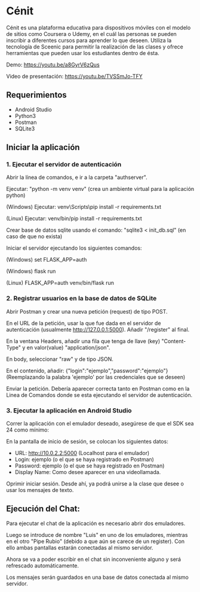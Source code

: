 # Cénit
Cénit es una plataforma educativa para dispositivos móviles con el modelo de sitios como Coursera o Udemy, en el cuál las personas se pueden inscribir a diferentes cursos para aprender lo que deseen. Utiliza la tecnología de Sceenic para permitir la realización de las clases y ofrece herramientas que pueden usar los estudiantes dentro de ésta.

Demo: https://youtu.be/a8GyrV6zQus

Video de presentación: https://youtu.be/TVSSmJo-TFY

## Requerimientos
- Android Studio
- Python3
- Postman
- SQLite3
## Iniciar la aplicación

### 1. Ejecutar el servidor de autenticación
Abrir la línea de comandos, e ir a la carpeta "authserver".

Ejecutar: "python -m venv venv" (crea un ambiente virtual para la aplicación python)

(Windows) Ejecutar: venv\Scripts\pip install -r requirements.txt

(Linux) Ejecutar: venv/bin/pip install -r requirements.txt

Crear base de datos sqlite usando el comando: "sqlite3 < init_db.sql" (en caso de que no exista)

Iniciar el servidor ejecutando los siguientes comandos:

(Windows) set FLASK_APP=auth

(Windows) flask run

(Linux) FLASK_APP=auth venv/bin/flask run

### 2. Registrar usuarios en la base de datos de SQLite
Abrir Postman y crear una nueva petición (request) de tipo POST.

En el URL de la petición, usar la que fue dada en el servidor de autenticación (usualmente http://127.0.0.1:5000). Añadir "/register" al final.

En la ventana Headers, añadir una fila que tenga de llave (key) "Content-Type" y en valor(value) "application/json".

En body, seleccionar "raw" y de tipo JSON.

En el contenido, añadir: {"login":"ejemplo","password":"ejemplo"}
(Reemplazando la palabra 'ejemplo' por las credenciales que se deseen)

Enviar la petición. Debería aparecer correcta tanto en Postman como en la Linea de Comandos donde se esta ejecutando el servidor de autenticación.

### 3. Ejecutar la aplicación en Android Studio

Correr la aplicación con el emulador deseado, asegúrese de que el SDK sea 24 como mínimo:

En la pantalla de inicio de sesión, se colocan los siguientes datos:

- URL: http://10.0.2.2:5000 (Localhost para el emulador)
- Login: ejemplo (o el que se haya registrado en Postman)
- Password: ejemplo (o el que se haya registrado en Postman)
- Display Name: Como desee aparecer en una videollamada.

 Oprimir iniciar sesión. Desde ahí, ya podrá unirse a la clase que desee o usar los mensajes de texto.

## Ejecución del Chat:

Para ejecutar el chat de la aplicación es necesario abrir dos emuladores.

Luego se introduce de nombre "Luis" en uno de los emuladores, mientras en el otro "Pipe Rubio" (debido a que aún se carece de un register). Con ello ambas pantallas estarán conectadas al mismo servidor.

Ahora se va a poder escribir en el chat sin inconveniente alguno y será refrescado automáticamente.

Los mensajes serán guardados en una base de datos conectada al mismo servidor.
